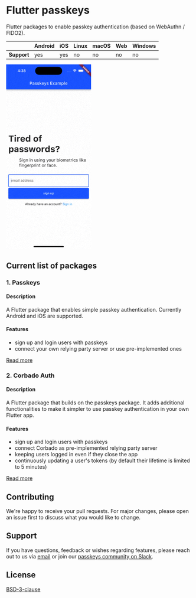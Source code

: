 # Flutter passkeys

Flutter packages to enable passkey authentication (based on WebAuthn / FIDO2).

|             | Android | iOS | Linux | macOS | Web | Windows |
|-------------|---------|-----|-------|-------|-----|---------|
| **Support** | yes     | yes | no    | no    | no  | no      |

<img src="https://raw.githubusercontent.com/corbado/flutter-passkeys/main/packages/passkeys/passkeys/doc/ios_sign_up.gif" alt="passkey-signup" height="500">

## Current list of packages

### 1. Passkeys
#### Description
A Flutter package that enables simple passkey authentication.
Currently Android and iOS are supported.

#### Features
* sign up and login users with passkeys
* connect your own relying party server or use pre-implemented ones

[Read more](./packages/passkeys/passkeys/README.md)

### 2. Corbado Auth 
#### Description
A Flutter package that builds on the passkeys package.
It adds additional functionalities to make it simpler to use passkey authentication in your own Flutter app.

#### Features
* sign up and login users with passkeys
* connect Corbado as pre-implemented relying party server
* keeping users logged in even if they close the app
* continuously updating a user's tokens (by default their lifetime is limited to 5 minutes)

[Read more](./packages/corbado_auth/README.md)


## Contributing
We're happy to receive your pull requests. For major changes, please open an issue first to discuss what you would like to change.

## Support
If you have questions, feedback or wishes regarding features, please reach out to us via [email](mailto:contact@corbado.com) or join our [passkeys community on Slack](https://join.slack.com/t/corbado/shared_invite/zt-1b7867yz8-V~Xr~ngmSGbt7IA~g16ZsQ).

## License
[BSD-3-clause]()
